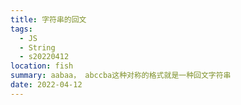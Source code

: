 ```yaml
---
title: 字符串的回文
tags:
  - JS
  - String
  - s20220412
location: fish
summary: aabaa， abccba这种对称的格式就是一种回文字符串
date: 2022-04-12
---
```

